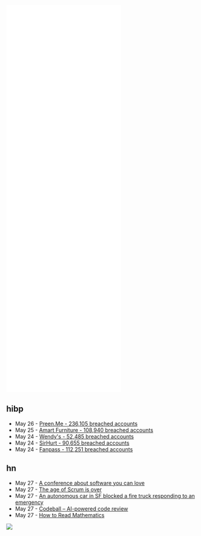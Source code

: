 ![Metrics](https://raw.githubusercontent.com/phixion/phixion/master/metrics.svg)

## hibp

<!--
for https://github.com/phixion/phixion/blob/main/.github/workflows/feeds.yml
-->
<!--START_SECTION:haveibeenpwnd-->
- May 26 - [Preen.Me - 236,105 breached accounts](https://haveibeenpwned.com/PwnedWebsites#PreenMe)
- May 25 - [Amart Furniture - 108,940 breached accounts](https://haveibeenpwned.com/PwnedWebsites#AmartFurniture)
- May 24 - [Wendy's - 52,485 breached accounts](https://haveibeenpwned.com/PwnedWebsites#Wendys)
- May 24 - [SirHurt - 90,655 breached accounts](https://haveibeenpwned.com/PwnedWebsites#SirHurt)
- May 24 - [Fanpass - 112,251 breached accounts](https://haveibeenpwned.com/PwnedWebsites#Fanpass)
<!--END_SECTION:haveibeenpwnd-->

## hn

<!--
for https://github.com/phixion/phixion/blob/main/.github/workflows/feeds.yml
-->
<!--START_SECTION:hn-->
- May 27 - [A conference about software you can love](https://kristoff.it/blog/software-you-can-love/)
- May 27 - [The age of Scrum is over](https://chrisjameslennon.medium.com/the-age-of-scrum-is-over-185407ad705b)
- May 27 - [An autonomous car in SF blocked a fire truck responding to an emergency](https://www.wired.com/story/cruise-fire-truck-block-san-francisco-autonomous-vehicles/)
- May 27 - [Codeball – AI-powered code review](https://codeball.ai/)
- May 27 - [How to Read Mathematics](https://www.people.vcu.edu/~dcranston/490/handouts/math-read.html)
<!--END_SECTION:hn-->

<!--
for https://yhype.me
-->
![](https://hit.yhype.me/github/profile?user_id=13013670)
